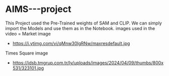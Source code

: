 # AIMS---project
This Project used the Pre-Trained weights of SAM and CLIP. 
We can simply import the Models and use them as in the Notebook. 
images used in the video = 
Market image
- https://i.ytimg.com/vi/qMnw30lgRNw/maxresdefault.jpg

Times Square image
- https://idsb.tmgrup.com.tr/ly/uploads/images/2024/04/09/thumbs/800x531/323101.jpg
